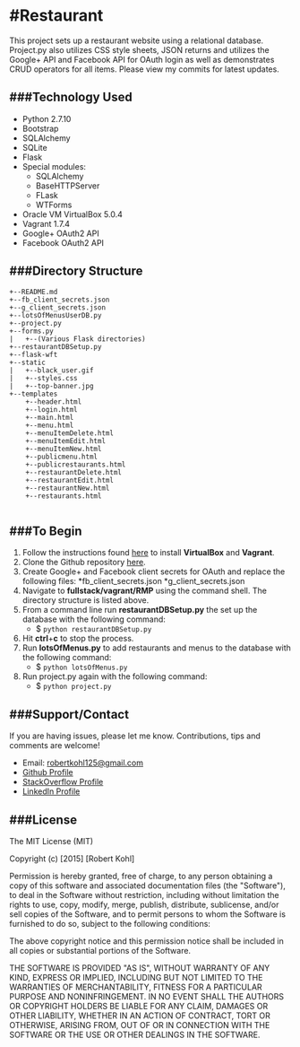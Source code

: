 #Restaurant
========================

This project sets up a restaurant website using a relational database. Project.py also utilizes CSS style sheets, JSON returns and utilizes the Google+ API and Facebook API for OAuth login as well as demonstrates CRUD operators for all items. Please view my commits for latest updates.

###Technology Used
----------
* Python 2.7.10
* Bootstrap
* SQLAlchemy
* SQLite
* Flask  
* Special modules:
    * SQLAlchemy
    * BaseHTTPServer
    * FLask
    * WTForms
* Oracle VM VirtualBox 5.0.4
* Vagrant 1.7.4
* Google+ OAuth2 API
* Facebook OAuth2 API

###Directory Structure
----------------------
```
+--README.md
+--fb_client_secrets.json
+--g_client_secrets.json
+--lotsOfMenusUserDB.py
+--project.py
+--forms.py
|   +--(Various Flask directories)
+--restaurantDBSetup.py
+--flask-wft
+--static
|   +--black_user.gif
|   +--styles.css
|   +--top-banner.jpg
+--templates
    +--header.html
    +--login.html
    +--main.html
    +--menu.html
    +--menuItemDelete.html
    +--menuItemEdit.html
    +--menuItemNew.html
    +--publicmenu.html
    +--publicrestaurants.html
    +--restaurantDelete.html
    +--restaurantEdit.html
    +--restaurantNew.html
    +--restaurants.html


```
###To Begin
-----------
1. Follow the instructions found [here][1] to install **VirtualBox** and **Vagrant**. 
1. Clone the Github repository [here][4].
1. Create Google+ and Facebook client secrets for OAuth and replace the following files:
    *fb_client_secrets.json
    *g_client_secrets.json
1. Navigate to **fullstack/vagrant/RMP** using the command shell. The directory structure is listed above.
1. From a command line run **restaurantDBSetup.py** the set up the database with the following command:
    * $ `python restaurantDBSetup.py`
1. Hit **ctrl**+**c** to stop the process.
1. Run **lotsOfMenus.py** to add restaurants and menus to the database with the following command: 
    * $ `python lotsOfMenus.py`
1. Run project.py again with the following command:
    * $ `python project.py`

###Support/Contact
----------
If you are having issues, please let me know. Contributions, tips and comments are welcome!
* Email: robertkohl125@gmail.com
* [Github Profile][5]
* [StackOverflow Profile][6]
* [LinkedIn Profile][7]

###License
----------
The MIT License (MIT)

Copyright (c) [2015] [Robert Kohl]

Permission is hereby granted, free of charge, to any person obtaining a copy
of this software and associated documentation files (the "Software"), to deal
in the Software without restriction, including without limitation the rights
to use, copy, modify, merge, publish, distribute, sublicense, and/or sell
copies of the Software, and to permit persons to whom the Software is
furnished to do so, subject to the following conditions:

The above copyright notice and this permission notice shall be included in all
copies or substantial portions of the Software.

THE SOFTWARE IS PROVIDED "AS IS", WITHOUT WARRANTY OF ANY KIND, EXPRESS OR
IMPLIED, INCLUDING BUT NOT LIMITED TO THE WARRANTIES OF MERCHANTABILITY,
FITNESS FOR A PARTICULAR PURPOSE AND NONINFRINGEMENT. IN NO EVENT SHALL THE
AUTHORS OR COPYRIGHT HOLDERS BE LIABLE FOR ANY CLAIM, DAMAGES OR OTHER
LIABILITY, WHETHER IN AN ACTION OF CONTRACT, TORT OR OTHERWISE, ARISING FROM,
OUT OF OR IN CONNECTION WITH THE SOFTWARE OR THE USE OR OTHER DEALINGS IN THE
SOFTWARE.


[1]: https://docs.google.com/document/d/16IgOm4XprTaKxAa8w02y028oBECOoB1EI1ReddADEeY/pub?embedded=true "Google Doc"
[2]: https://twilio-python.readthedocs.org/en/latest/ "twilio"
[3]: https://pythonhosted.org/Flask-Mail/ "Flask-Mail"
[4]: https://github.com/robertkohl125/Restaurant.git "Github repository"
[5]: https://github.com/robertkohl125 "Github Profile"
[6]: http://stackoverflow.com/users/2180707/robertkohl125?tab=profile "Stack Overflow Profile"
[7]: https://www.linkedin.com/in/robertkohl125 "LinkedIn"